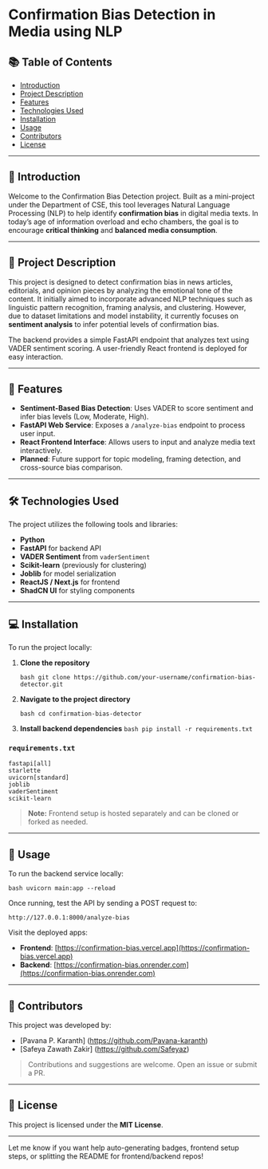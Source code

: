 # Confirmation Bias Detection in Media using NLP

## 📚 Table of Contents

* [Introduction](#introduction)
* [Project Description](#project-description)
* [Features](#features)
* [Technologies Used](#technologies-used)
* [Installation](#installation)
* [Usage](#usage)
* [Contributors](#contributors)
* [License](#license)

---

## 🧠 Introduction

Welcome to the Confirmation Bias Detection project. Built as a mini-project under the Department of CSE, this tool leverages Natural Language Processing (NLP) to help identify **confirmation bias** in digital media texts. In today’s age of information overload and echo chambers, the goal is to encourage **critical thinking** and **balanced media consumption**.

---

## 📖 Project Description

This project is designed to detect confirmation bias in news articles, editorials, and opinion pieces by analyzing the emotional tone of the content. It initially aimed to incorporate advanced NLP techniques such as linguistic pattern recognition, framing analysis, and clustering. However, due to dataset limitations and model instability, it currently focuses on **sentiment analysis** to infer potential levels of confirmation bias.

The backend provides a simple FastAPI endpoint that analyzes text using VADER sentiment scoring. A user-friendly React frontend is deployed for easy interaction.

---

## 🧩 Features

* **Sentiment-Based Bias Detection**: Uses VADER to score sentiment and infer bias levels (Low, Moderate, High).
* **FastAPI Web Service**: Exposes a `/analyze-bias` endpoint to process user input.
* **React Frontend Interface**: Allows users to input and analyze media text interactively.
* **Planned**: Future support for topic modeling, framing detection, and cross-source bias comparison.

---

## 🛠️ Technologies Used

The project utilizes the following tools and libraries:

* **Python**
* **FastAPI** for backend API
* **VADER Sentiment** from `vaderSentiment`
* **Scikit-learn** (previously for clustering)
* **Joblib** for model serialization
* **ReactJS / Next.js** for frontend
* **ShadCN UI** for styling components

---

## 💻 Installation

To run the project locally:

1. **Clone the repository**

   ```bash git clone https://github.com/your-username/confirmation-bias-detector.git ```
2. **Navigate to the project directory**

   ```bash cd confirmation-bias-detector ```
3. **Install backend dependencies**
   ```bash pip install -r requirements.txt ```

### `requirements.txt`

```
fastapi[all]
starlette
uvicorn[standard]
joblib
vaderSentiment
scikit-learn
```

> **Note:** Frontend setup is hosted separately and can be cloned or forked as needed.

---

## 🚀 Usage

To run the backend service locally:

```bash uvicorn main:app --reload ```

Once running, test the API by sending a POST request to:

``` http://127.0.0.1:8000/analyze-bias ```

Visit the deployed apps:

* **Frontend**: [https://confirmation-bias.vercel.app](https://confirmation-bias.vercel.app)
* **Backend**: [https://confirmation-bias.onrender.com](https://confirmation-bias.onrender.com)

---

## 👥 Contributors

This project was developed by:

* [Pavana P. Karanth] (https://github.com/Pavana-karanth)
* [Safeya Zawath Zakir] (https://github.com/Safeyaz)

> Contributions and suggestions are welcome. Open an issue or submit a PR.

---

## 🧾 License


This project is licensed under the **MIT License**.

---

Let me know if you want help auto-generating badges, frontend setup steps, or splitting the README for frontend/backend repos!
